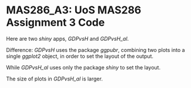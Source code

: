 # MAS286_A3: UoS MAS286 Assignment 3 Code

Here are two *shiny* apps, *GDPvsH* and *GDPvsH_al*.

Difference: *GDPvsH* uses the package *ggpubr*, combining two plots into a single *ggplot2* object, in order to set the layout of the output.

While *GDPvsH_al* uses only the package *shiny* to set the layout.

The size of plots in *GDPvsH_al* is larger. 
